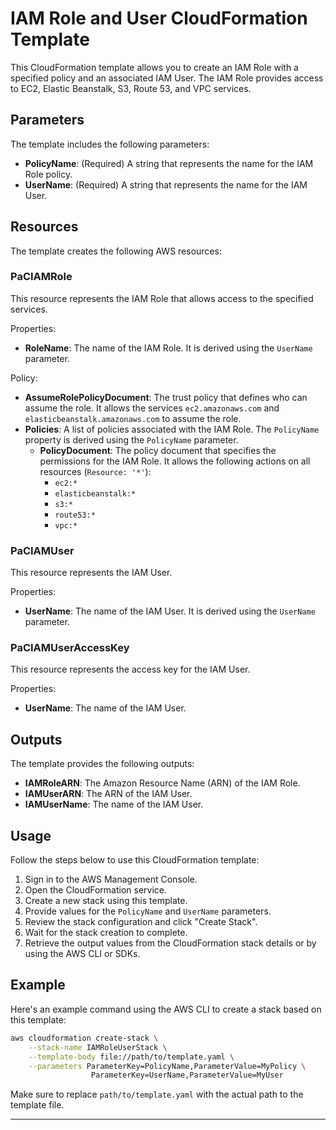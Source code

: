 # IAM Role and User CloudFormation Template

This CloudFormation template allows you to create an IAM Role with a specified policy and an associated IAM User. The IAM Role provides access to EC2, Elastic Beanstalk, S3, Route 53, and VPC services.

## Parameters

The template includes the following parameters:

- **PolicyName**: (Required) A string that represents the name for the IAM Role policy.
- **UserName**: (Required) A string that represents the name for the IAM User.

## Resources

The template creates the following AWS resources:

### PaCIAMRole

This resource represents the IAM Role that allows access to the specified services.

Properties:

- **RoleName**: The name of the IAM Role. It is derived using the `UserName` parameter.

Policy:

- **AssumeRolePolicyDocument**: The trust policy that defines who can assume the role. It allows the services `ec2.amazonaws.com` and `elasticbeanstalk.amazonaws.com` to assume the role.
- **Policies**: A list of policies associated with the IAM Role. The `PolicyName` property is derived using the `PolicyName` parameter.
  - **PolicyDocument**: The policy document that specifies the permissions for the IAM Role. It allows the following actions on all resources (`Resource: '*'`):
    - `ec2:*`
    - `elasticbeanstalk:*`
    - `s3:*`
    - `route53:*`
    - `vpc:*`

### PaCIAMUser

This resource represents the IAM User.

Properties:

- **UserName**: The name of the IAM User. It is derived using the `UserName` parameter.

### PaCIAMUserAccessKey

This resource represents the access key for the IAM User.

Properties:

- **UserName**: The name of the IAM User.

## Outputs

The template provides the following outputs:

- **IAMRoleARN**: The Amazon Resource Name (ARN) of the IAM Role.
- **IAMUserARN**: The ARN of the IAM User.
- **IAMUserName**: The name of the IAM User.

## Usage

Follow the steps below to use this CloudFormation template:

1. Sign in to the AWS Management Console.
2. Open the CloudFormation service.
3. Create a new stack using this template.
4. Provide values for the `PolicyName` and `UserName` parameters.
5. Review the stack configuration and click "Create Stack".
6. Wait for the stack creation to complete.
7. Retrieve the output values from the CloudFormation stack details or by using the AWS CLI or SDKs.

## Example

Here's an example command using the AWS CLI to create a stack based on this template:

```bash
aws cloudformation create-stack \
    --stack-name IAMRoleUserStack \
    --template-body file://path/to/template.yaml \
    --parameters ParameterKey=PolicyName,ParameterValue=MyPolicy \
                  ParameterKey=UserName,ParameterValue=MyUser
```

Make sure to replace `path/to/template.yaml` with the actual path to the template file.

---